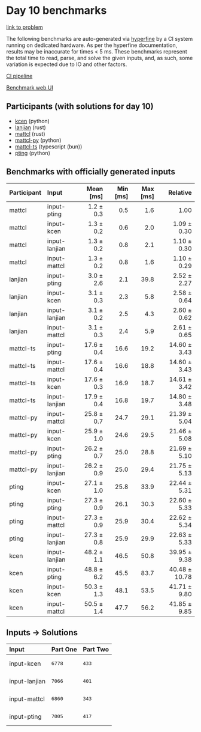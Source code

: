 # Day 10 benchmarks

[link to problem](https://adventofcode.com/2023/day/10)

The following benchmarks are auto-generated via
[hyperfine](https://github.com/sharkdp/hyperfine) by a CI system running on
dedicated hardware. As per the hyperfine documentation, results may be
inaccurate for times < 5 ms. These benchmarks represent the total time to read,
parse, and solve the given inputs, and, as such, some variation is expected due
to IO and other factors.

[CI pipeline](http://ci.papercode.net:8080/teams/main/pipelines/aoc2023)

[Benchmark web UI](https://aoc.ancalagon.black)


## Participants (with solutions for day 10)

- [kcen](https://github.com/kcen/aoc2023) (python)
- [lanjian](https://github.com/lanjian/aoc-2023) (rust)
- [mattcl](https://github.com/mattcl/aoc2023) (rust)
- [mattcl-py](https://github.com/mattcl/aoc2023-py) (python)
- [mattcl-ts](https://github.com/mattcl/aoc2023-js) (typescript (bun))
- [pting](https://github.com/pting/aoc2023) (python)


## Benchmarks with officially generated inputs

| Participant | Input | Mean [ms] | Min [ms] | Max [ms] | Relative |
|:---|:---|---:|---:|---:|---:|
| mattcl | input-pting | 1.2 ± 0.3 | 0.5 | 1.6 | 1.00 |
| mattcl | input-kcen | 1.3 ± 0.2 | 0.6 | 2.0 | 1.09 ± 0.30 |
| mattcl | input-lanjian | 1.3 ± 0.2 | 0.8 | 2.1 | 1.10 ± 0.30 |
| mattcl | input-mattcl | 1.3 ± 0.2 | 0.8 | 1.6 | 1.10 ± 0.29 |
| lanjian | input-pting | 3.0 ± 2.6 | 2.1 | 39.8 | 2.52 ± 2.27 |
| lanjian | input-kcen | 3.1 ± 0.3 | 2.3 | 5.8 | 2.58 ± 0.64 |
| lanjian | input-lanjian | 3.1 ± 0.2 | 2.5 | 4.3 | 2.60 ± 0.62 |
| lanjian | input-mattcl | 3.1 ± 0.3 | 2.4 | 5.9 | 2.61 ± 0.65 |
| mattcl-ts | input-pting | 17.6 ± 0.4 | 16.6 | 19.2 | 14.60 ± 3.43 |
| mattcl-ts | input-mattcl | 17.6 ± 0.4 | 16.6 | 18.8 | 14.60 ± 3.43 |
| mattcl-ts | input-kcen | 17.6 ± 0.3 | 16.9 | 18.7 | 14.61 ± 3.42 |
| mattcl-ts | input-lanjian | 17.9 ± 0.4 | 16.8 | 19.7 | 14.80 ± 3.48 |
| mattcl-py | input-mattcl | 25.8 ± 0.7 | 24.7 | 29.1 | 21.39 ± 5.04 |
| mattcl-py | input-kcen | 25.9 ± 1.0 | 24.6 | 29.5 | 21.46 ± 5.08 |
| mattcl-py | input-pting | 26.2 ± 0.7 | 25.0 | 28.8 | 21.69 ± 5.10 |
| mattcl-py | input-lanjian | 26.2 ± 0.9 | 25.0 | 29.4 | 21.75 ± 5.13 |
| pting | input-kcen | 27.1 ± 1.0 | 25.8 | 33.9 | 22.44 ± 5.31 |
| pting | input-pting | 27.3 ± 0.9 | 26.1 | 30.3 | 22.60 ± 5.33 |
| pting | input-mattcl | 27.3 ± 0.9 | 25.9 | 30.4 | 22.62 ± 5.34 |
| pting | input-lanjian | 27.3 ± 0.8 | 25.9 | 29.9 | 22.63 ± 5.33 |
| kcen | input-lanjian | 48.2 ± 1.1 | 46.5 | 50.8 | 39.95 ± 9.38 |
| kcen | input-pting | 48.8 ± 6.2 | 45.5 | 83.7 | 40.48 ± 10.78 |
| kcen | input-kcen | 50.3 ± 1.3 | 48.1 | 53.5 | 41.71 ± 9.80 |
| kcen | input-mattcl | 50.5 ± 1.4 | 47.7 | 56.2 | 41.85 ± 9.85 |


## Inputs -> Solutions

| Input | Part One | Part Two |
|:---|:---|:---|
|input-kcen|<pre>6778</pre>|<pre>433</pre>|
|input-lanjian|<pre>7066</pre>|<pre>401</pre>|
|input-mattcl|<pre>6860</pre>|<pre>343</pre>|
|input-pting|<pre>7005</pre>|<pre>417</pre>|